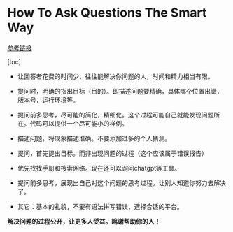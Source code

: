 # How To Ask Questions The Smart Way

[参考链接](http://www.catb.org/~esr/faqs/smart-questions.html)

[toc]

- 让回答者花费的时间少，往往能解决你问题的人，时间和精力相当有限。
- 提问时，明确的指出目标（目的）。即描述问题要精确，具体哪个位置出错，版本号，运行环境等。
- 提问前多思考，尽可能的简化，精细化。这个过程可能自己就能发现问题所在。代码可以提供一个尽可能小的样例。
- 描述问题，将现象描述准确。不要添加过多的个人猜测。
- 提问，首先提出目标。而非出现问题的过程（这个应该属于错误报告）
- 优先找找手册和搜索网络。现在还可以询问chatgpt等工具。
- 提问前多思考，展现出自己对这个问题的思考过程。让别人知道你努力去解决了。

- 其它：基本的礼貌，不要有语法拼写错误，选择合适的平台。

**解决问题的过程公开，让更多人受益。鸣谢帮助你的人！**